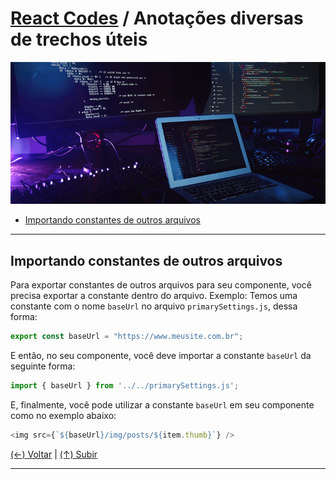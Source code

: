 # [React Codes](https://github.com/systemboys/React_Codes#react-codes "React Codes") / Anotações diversas de trechos úteis

[![React Coding](https://github.com/systemboys/React_Codes/blob/main/ReactJS%20-%20Anota%C3%A7%C3%B5es%20diversas%20de%20trechos%20%C3%BAteis/images/React_coding.png?raw=true "React Coding")](https://github.com/systemboys/React_Codes/blob/main/ReactJS%20-%20Anota%C3%A7%C3%B5es%20diversas%20de%20trechos%20%C3%BAteis/images/React_coding.png?raw=true "React Coding")

- [Importando constantes de outros arquivos](#importando-constantes-de-outros-arquivos "Importando constantes de outros arquivos")

---

## Importando constantes de outros arquivos

Para exportar constantes de outros arquivos para seu componente, você precisa exportar a constante dentro do arquivo. Exemplo: Temos uma constante com o nome `baseUrl` no arquivo `primarySettings.js`, dessa forma:

```javascript
export const baseUrl = "https://www.meusite.com.br";
```

E então, no seu componente, você deve importar a constante `baseUrl` da seguinte forma:

```javascript
import { baseUrl } from '../../primarySettings.js';
```

E, finalmente, você pode utilizar a constante `baseUrl` em seu componente como no exemplo abaixo:

```javascript
<img src={`${baseUrl}/img/posts/${item.thumb}`} />
```

[(&larr;) Voltar](https://github.com/systemboys/React_Codes#react-codes "Voltar ao Sumário") | 
[(&uarr;) Subir](#react-codes--anota%C3%A7%C3%B5es-diversas-de-trechos-%C3%BAteis "Subir para o topo")

---